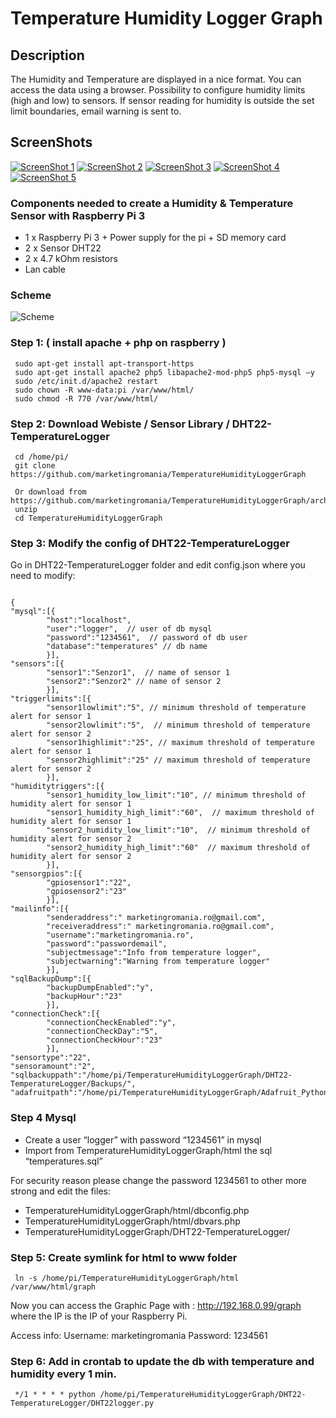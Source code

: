 # Temperature Humidity Logger Graph

## Description
The Humidity and Temperature are displayed in a nice format. You can access the data using a browser.
Possibility to configure humidity limits (high and low) to sensors. If sensor reading for humidity is outside the set limit boundaries, email warning is sent to.

## ScreenShots
[![ScreenShot 1](https://www.marketingromania.ro/github/humidityandtemp/1.png "ScreenShot 1")](https://www.marketingromania.ro/github/humidityandtemp/1.png)
[![ScreenShot 2](https://www.marketingromania.ro/github/humidityandtemp/2.png "ScreenShot 1")](https://www.marketingromania.ro/github/humidityandtemp/2.png)
[![ScreenShot 3](https://www.marketingromania.ro/github/humidityandtemp/3.png "ScreenShot 1")](https://www.marketingromania.ro/github/humidityandtemp/3.png)
[![ScreenShot 4](https://www.marketingromania.ro/github/humidityandtemp/4.png "ScreenShot 1")](https://www.marketingromania.ro/github/humidityandtemp/4.png)
[![ScreenShot 5](https://www.marketingromania.ro/github/humidityandtemp/5.png "ScreenShot 1")](https://www.marketingromania.ro/github/humidityandtemp/5.png)

### Components needed to create a Humidity & Temperature Sensor with Raspberry Pi 3
*	1 x Raspberry Pi 3 + Power supply for the pi + SD memory card
*	2 x Sensor  DHT22
*	2 x 4.7 kOhm resistors
*	Lan cable

### Scheme
![Scheme](https://www.marketingromania.ro/github/humidityandtemp/0.jpg)

### Step 1: ( install apache + php on raspberry )

```
 sudo apt-get install apt-transport-https
 sudo apt-get install apache2 php5 libapache2-mod-php5 php5-mysql –y
 sudo /etc/init.d/apache2 restart 
 sudo chown -R www-data:pi /var/www/html/
 sudo chmod -R 770 /var/www/html/
 ```

### Step 2:  Download Webiste / Sensor Library / DHT22-TemperatureLogger

```
 cd /home/pi/
 git clone https://github.com/marketingromania/TemperatureHumidityLoggerGraph

 Or download from https://github.com/marketingromania/TemperatureHumidityLoggerGraph/archive/master.zip
 unzip 
 cd TemperatureHumidityLoggerGraph
```
### Step 3: Modify the config of DHT22-TemperatureLogger
Go in DHT22-TemperatureLogger folder and edit config.json where you need to modify:

```

{
"mysql":[{
        "host":"localhost",
        "user":"logger",  // user of db mysql
        "password":"1234561",  // password of db user
        "database":"temperatures" // db name
        }],
"sensors":[{
        "sensor1":"Senzor1",  // name of sensor 1
        "sensor2":"Senzor2" // name of sensor 2
        }],
"triggerlimits":[{
        "sensor1lowlimit":"5", // minimum threshold of temperature alert for sensor 1
        "sensor2lowlimit":"5",  // minimum threshold of temperature alert for sensor 2
        "sensor1highlimit":"25", // maximum threshold of temperature alert for sensor 1
        "sensor2highlimit":"25" // maximum threshold of temperature alert for sensor 2
        }],
"humiditytriggers":[{
        "sensor1_humidity_low_limit":"10", // minimum threshold of humidity alert for sensor 1
        "sensor1_humidity_high_limit":"60",  // maximum threshold of humidity alert for sensor 1
        "sensor2_humidity_low_limit":"10",  // minimum threshold of humidity alert for sensor 2
        "sensor2_humidity_high_limit":"60"  // maximum threshold of humidity alert for sensor 2
        }],
"sensorgpios":[{
        "gpiosensor1":"22",
        "gpiosensor2":"23"
        }],
"mailinfo":[{
        "senderaddress":" marketingromania.ro@gmail.com",
        "receiveraddress":" marketingromania.ro@gmail.com",
        "username":"marketingromania.ro",
        "password":"passwordemail",
        "subjectmessage":"Info from temperature logger",
        "subjectwarning":"Warning from temperature logger"
        }],
"sqlBackupDump":[{
        "backupDumpEnabled":"y",
        "backupHour":"23"
        }],
"connectionCheck":[{
        "connectionCheckEnabled":"y",
        "connectionCheckDay":"5",
        "connectionCheckHour":"23"
        }],
"sensortype":"22",
"sensoramount":"2",
"sqlbackuppath":"/home/pi/TemperatureHumidityLoggerGraph/DHT22-TemperatureLogger/Backups/",
"adafruitpath":"/home/pi/TemperatureHumidityLoggerGraph/Adafruit_Python_DHT/examples/AdafruitDHT.py"

```


### Step 4 Mysql
* Create a user “logger” with password “1234561” in mysql 
* Import from TemperatureHumidityLoggerGraph/html the sql “temperatures.sql”

For security reason please change the password 1234561 to other more strong and edit the files:
*	TemperatureHumidityLoggerGraph/html/dbconfig.php
*	TemperatureHumidityLoggerGraph/html/dbvars.php
*	TemperatureHumidityLoggerGraph/DHT22-TemperatureLogger/

### Step 5: Create symlink for html to www folder
```
 ln -s /home/pi/TemperatureHumidityLoggerGraph/html /var/www/html/graph
```

 Now you can access the Graphic Page with : http://192.168.0.99/graph where the IP is the IP of your Raspberry Pi.

Access info:
Username: marketingromania
Password: 1234561

### Step 6: Add in crontab to update the db with temperature and humidity every 1 min.

```
 */1 * * * * python /home/pi/TemperatureHumidityLoggerGraph/DHT22-TemperatureLogger/DHT22logger.py
 ```

